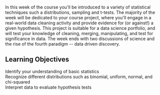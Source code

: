 In this week of the course you'll be introduced to a variety of statistical techniques such a distributions, sampling and t-tests. The majority of the week will be dedicated to your course project, where you'll engage in a real-world data cleaning activity and provide evidence for (or against!) a given hypothesis. This project is suitable for a data science portfolio, and will test your knowledge of cleaning, merging, manipulating, and test for significance in data. The week ends with two discussions of science and the rise of the fourth paradigm -- data driven discovery.

## Learning Objectives
Identify your understanding of basic statistics</br>
Recognize different distributions such as binomial, uniform, normal, and chi-squared</br>
Interpret data to evaluate hypothesis tests</br>

